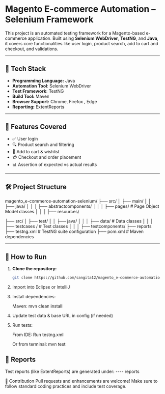 # Magento E-commerce Automation – Selenium Framework

This project is an automated testing framework for a Magento-based e-commerce application. Built using **Selenium WebDriver**, **TestNG**, and **Java**, it covers core functionalities like user login, product search, add to cart and checkout, and validations.

---

## 🔧 Tech Stack

- **Programming Language:** Java  
- **Automation Tool:** Selenium WebDriver  
- **Test Framework:** TestNG  
- **Build Tool:** Maven  
- **Browser Support:** Chrome, Firefox  , Edge
- **Reporting:** ExtentReports

---

## 📌 Features Covered

- ✅ User login
- 🔍 Product search and filtering
- 🛒 Add to cart & wishlist
- 💳 Checkout and order placement
- 📊 Assertion of expected vs actual results

---

## 🛠️ Project Structure

magento_e-commerce-automation-selenium/
├── src/
│ ├── main/
│ │ ├── java/
│ │ │ ├── abstractcomponents/ 
│ │ │ ├── pages/ # Page Object Model classes
│ │ │ ├── resources/ 

├── src/
│ ├── test/
│ │ ├── java/
│ │ │ ├── data/ # Data classes
│ │ │ ├── testcases / # Test classes
│ │ │ ├── testcomponents/ 
├── reports
├── testng.xml # TestNG suite configuration
├── pom.xml # Maven dependencies


---

## 🚀 How to Run

1. **Clone the repository:**
   ```bash
   git clone https://github.com/sangita12/magento_e-commerce-automation-selenium.git
   
2. Import into Eclipse or IntelliJ

3. Install dependencies:

   Maven: mvn clean install

4. Update test data & base URL in config (if needed)

5. Run tests:

    From IDE: Run testng.xml

    Or from terminal: mvn test

## 🚀 Reports
Test reports (like ExtentReports) are generated under: 
---- reports

🙌 Contribution
Pull requests and enhancements are welcome!
Make sure to follow standard coding practices and include test coverage.


